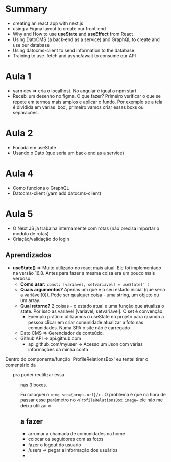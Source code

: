 
# Summary
 - creating an react app with next.js
 - using a Figma layout to create our front-end
 - Why and How to use **useState** and **useEffect** from React
 - Using DatoCMS (a back-end as a service) and GraphQL to create and use our database
 - Using datocms-client to send information to the database
 - Training to use .fetch and async/await to consume our API


 

# Aula 1 
- yarn dev => cria o localhost. No angular é igual o npm start
- Recebi um desenho no figma. O que fazer? Primeiro verificar o que se repete em termos mais amplos e aplicar o fundo. Por exemplo se a tela é dividida em várias 'box', primeiro vamos criar essas boxs ou separações.

# Aula 2
- Focada em useState 
- Usando o Dato (que seria um back-end as a service)

# Aula 4
- Como funciona o GraphQL
- Datocms-client (yarn add datocms-client)

# Aula 5
- O Next JS já trabalha internamente com rotas (não precisa importar o modulo de rotas)
- Criação/validação do login

## Aprendizados
- **useState()** => Muito utilizado no react mais atual. Ele foi implementado na versão 16.8. Antes para fazer a mesma coisa era um pouco mais verboso.
  - **Como usar:** `const: [variavel, setvariavel] = useState('')`
  - **Quais argumentos?** Apenas um que é o seu estado inicial (que seria a variável[0]). Pode ser qualquer coisa - uma string, um objeto ou um array.
  - **Qual retorno?**  2 coisas - o estado atual e uma função que atualiza o state. Por isso as variável [variavel, setvariavel]. O set é convenção.
    - Exemplo prático: utilizamos o useState no projeto para quando a pessoa clicar em criar comunidade atualizar a foto nas comunidades. Numa SPA o site não é carregado
  - Dato CMS => Gerenciador de conteúdo.
  - Github API => api.github.com 
    - api.github.com/myuser => Acesso um Json com várias informações da minha conta


Dentro do componente/função 'ProfileRelationsBox'  eu tentei tirar o comentário da <ul> pra poder reutilizar essa <ul> nas 3 boxes. 

Eu coloquei o `<img src={props.url}/>` . O problema é que na hora de passar esse parâmetro no  `<ProfileRelationsBox image=` ele não me deixa utilizar o 


## a fazer 
- arrumar a chamada de comunidades na home
- colocar os seguidores com as fotos
- fazer o logout do usuario
- /users => pegar a informação dos usuários
- 